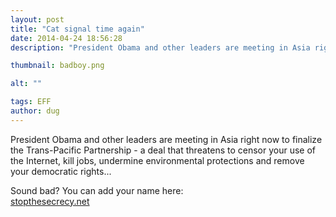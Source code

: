 ```yaml
---
layout: post
title: "Cat signal time again"
date: 2014-04-24 18:56:28
description: "President Obama and other leaders are meeting in Asia right now to finalize the Trans-Pacific Partnership - a deal that threatens to censor your use of the Internet, kill jobs, undermine environmental protections and remove your democratic rights... Sound bad? You can add your name here: stopthesecrecy.net..."

thumbnail: badboy.png

alt: ""

tags: EFF
author: dug
---
```


<p>President Obama and other leaders are meeting in Asia right now to finalize the Trans-Pacific Partnership - a deal that threatens to censor your use of the Internet, kill jobs, undermine environmental protections and remove your democratic rights...</p>

<p>Sound bad? You can add your name here:<br />
<a href="https://stopthesecrecy.net/?t=dXNlcmlkPTUyMDI5NjA3LGVtYWlsaWQ9Njc5MQ==">stopthesecrecy.net</a></p>
